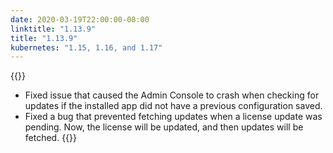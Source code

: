 ```yaml
---
date: 2020-03-19T22:00:00-08:00
linktitle: "1.13.9"
title: "1.13.9"
kubernetes: "1.15, 1.16, and 1.17"
---
```


{{<fixes>}}
* Fixed issue that caused the Admin Console to crash when checking for updates if the installed app did not have a previous configuration saved. 
* Fixed a bug that prevented fetching updates when a license update was pending. Now, the license will be updated, and then updates will be fetched.
{{</fixes>}}
